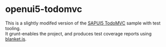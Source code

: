 openui5-todomvc
===============

This is a slightly modifed version of the [SAPUI5 TodoMVC](http://todomvc.com/labs/architecture-examples/sapui5/ "SAPUI5 TodoMVC") sample with test tooling.  
It grunt-enables the project, and produces test coverage reports using [blanket.js](http://blanketjs.org/).
